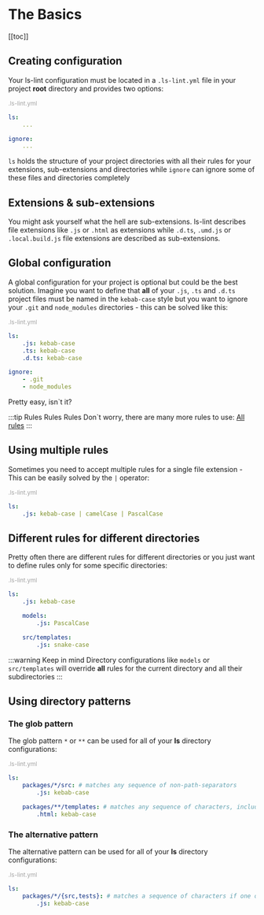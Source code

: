 # The Basics

[[toc]]

## Creating configuration

Your ls-lint configuration must be located in a `.ls-lint.yml` file in your project **root** directory and provides two options:

<div style="color:#A2A2A2; font-size:12px;">
    .ls-lint.yml
</div>

```yaml
ls: 
    ... 

ignore: 
    ...
```

`ls` holds the structure of your project directories with all their rules for your extensions, sub-extensions and directories while `ignore` can ignore some of these files and directories completely

## Extensions & sub-extensions

You might ask yourself what the hell are sub-extensions. ls-lint describes file extensions like `.js` or `.html` as extensions while `.d.ts`, `.umd.js` or `.local.build.js` file extensions are described as sub-extensions.

## Global configuration

A global configuration for your project is optional but could be the best solution. Imagine you want to define that **all** of your `.js`, `.ts` and `.d.ts` project files must be named in the `kebab-case` style but you want to ignore your `.git` and `node_modules` directories - this can be solved like this:

<div style="color:#A2A2A2; font-size:12px;">
    .ls-lint.yml
</div>

```yaml
ls:
    .js: kebab-case
    .ts: kebab-case
    .d.ts: kebab-case

ignore: 
    - .git 
    - node_modules
```

Pretty easy, isn`t it? 

:::tip Rules Rules Rules
Don`t worry, there are many more rules to use: [All rules](/1.x/configuration/rules.md)
:::

## Using multiple rules

Sometimes you need to accept multiple rules for a single file extension - This can be easily solved by the `|` operator:

<div style="color:#A2A2A2; font-size:12px;">
    .ls-lint.yml
</div>

```yaml
ls:
    .js: kebab-case | camelCase | PascalCase
```

## Different rules for different directories

Pretty often there are different rules for different directories or you just want to define rules only for some specific directories:

<div style="color:#A2A2A2; font-size:12px;">
    .ls-lint.yml
</div>

```yaml
ls:
    .js: kebab-case

    models:
        .js: PascalCase

    src/templates:
        .js: snake-case
```

:::warning Keep in mind
Directory configurations like `models` or `src/templates` will override **all** rules for the current directory and all their subdirectories
:::

## Using directory patterns

### The glob pattern

The glob pattern `*` or `**` can be used for all of your **ls** directory configurations:

<div style="color:#A2A2A2; font-size:12px;">
    .ls-lint.yml
</div>

```yaml
ls:
    packages/*/src: # matches any sequence of non-path-separators
        .js: kebab-case

    packages/**/templates: # matches any sequence of characters, including path separators
        .html: kebab-case
```

### The alternative pattern

The alternative pattern can be used for all of your **ls** directory configurations:

<div style="color:#A2A2A2; font-size:12px;">
    .ls-lint.yml
</div>

```yaml
ls:
    packages/*/{src,tests}: # matches a sequence of characters if one of the comma-separated alternatives matches
        .js: kebab-case
```
